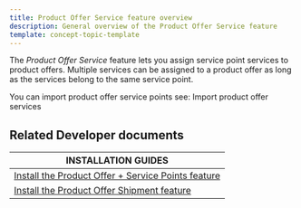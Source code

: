 ```yaml
---
title: Product Offer Service feature overview
description: General overview of the Product Offer Service feature
template: concept-topic-template
---
```


The *Product Offer Service* feature lets you assign service point services to product offers. Multiple services can be assigned to a product offer as long as the services belong to the same service point.




You can import product offer service points see:
Import product offer services


## Related Developer documents

| INSTALLATION GUIDES|
| -------------- |
| [Install the Product Offer + Service Points feature](/docs/pbc/all/offer-management/202311.0/unified-commerce/install-and-upgrade/install-the-product-offer-service-points-feature.html) |
| [Install the Product Offer Shipment feature](/docs/pbc/all/offer-management/202311.0/marketplace/install-and-upgrade/install-the-product-offer-shipment-feature.html) |
